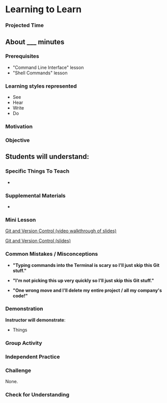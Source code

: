 # Learning to Learn

### Projected Time
About ___ minutes
- 

### Prerequisites
- "Command Line Interface" lesson
- "Shell Commands" lesson

### Learning styles represented
- See
- Hear
- Write
- Do

### Motivation


### Objective
**Students will understand**:
- 

### Specific Things To Teach
- 

### Supplemental Materials

- []()

### Mini Lesson

[Git and Version Control (video walkthrough of slides)]()

[Git and Version Control (slides)](https://docs.google.com/presentation/d/1znMOomkIkAkFKIz2e6t5tLpyzObKqOwfd90fsixSiec/edit?usp=sharing)


### Common Mistakes / Misconceptions

- **"Typing commands into the Terminal is scary so I'll just skip this Git stuff."**

- **"I'm not picking this up very quickly so I'll just skip this Git stuff."**

- **"One wrong move and I'll delete my entire project / all my company's code!"**

### Demonstration
**Instructor will demonstrate**:
- Things

### Group Activity




### Independent Practice




### Challenge

None.

### Check for Understanding

